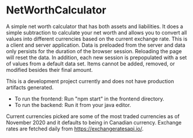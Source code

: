 # NetWorthCalculator

A simple net worth calculator that has both assets and liabilities. It does a simple subtraction to calculate your net worth and allows you to convert all values into different currencies based on the current exchange rate. This is a client and server application. Data is preloaded from the server and data only persists for the duration of the browser session. Reloading the page will reset the data. In addition, each new session is prepopulated with a set of values from a default data set. Items cannot be added, removed, or modified besides their final amount.

This is a development project currently and does not have production artifacts generated.
* To run the frontend: Run "npm start" in the frontend directory.
* To run the backend: Run it from your java editor.

Current currencies picked are some of the most traded currencies as of November 2020 and it defaults to being in Canadian currency. Exchange rates are fetched daily from https://exchangeratesapi.io/.
